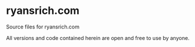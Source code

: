 ryansrich.com
=============

Source files for ryansrich.com

All versions and code contained herein are open and free to use by anyone.
